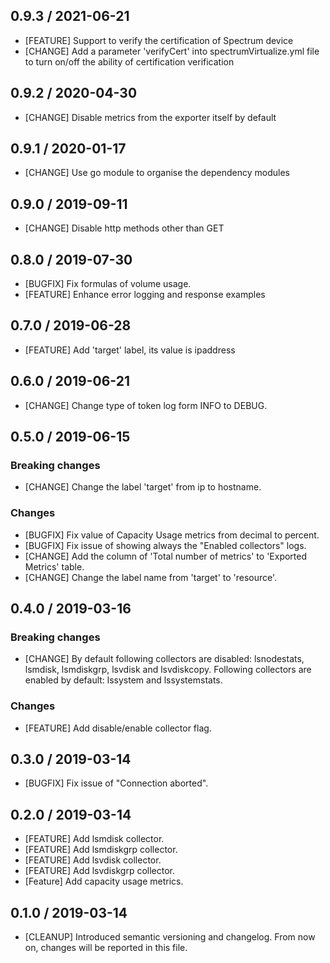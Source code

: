 ## 0.9.3 / 2021-06-21

* [FEATURE] Support to verify the certification of Spectrum device
* [CHANGE] Add a parameter 'verifyCert' into spectrumVirtualize.yml file to turn on/off the ability of certification verification

## 0.9.2 / 2020-04-30

* [CHANGE] Disable metrics from the exporter itself by default

## 0.9.1 / 2020-01-17

* [CHANGE] Use go module to organise the dependency modules

## 0.9.0 / 2019-09-11

* [CHANGE] Disable http methods other than GET

## 0.8.0 / 2019-07-30

* [BUGFIX] Fix formulas of volume usage.
* [FEATURE] Enhance error logging and response examples

## 0.7.0 / 2019-06-28

* [FEATURE] Add 'target' label, its value is ipaddress

## 0.6.0 / 2019-06-21

* [CHANGE] Change type of token log form INFO to DEBUG.

## 0.5.0 / 2019-06-15

### **Breaking changes**

* [CHANGE] Change the label 'target' from ip to hostname.

### Changes

* [BUGFIX] Fix value of Capacity Usage metrics from decimal to percent.
* [BUGFIX] Fix issue of showing always the "Enabled collectors" logs.
* [CHANGE] Add the column of 'Total number of metrics' to 'Exported Metrics' table.
* [CHANGE] Change the label name from 'target' to 'resource'.

## 0.4.0 / 2019-03-16

### **Breaking changes**

* [CHANGE] By default following collectors are disabled: lsnodestats, lsmdisk,
           lsmdiskgrp, lsvdisk and lsvdiskcopy. Following collectors are
           enabled by default: lssystem and lssystemstats.

### Changes

* [FEATURE] Add disable/enable collector flag.

## 0.3.0 / 2019-03-14

* [BUGFIX] Fix issue of "Connection aborted".

## 0.2.0 / 2019-03-14

* [FEATURE] Add lsmdisk collector.
* [FEATURE] Add lsmdiskgrp collector.
* [FEATURE] Add lsvdisk collector.
* [FEATURE] Add lsvdiskgrp collector.
* [Feature] Add capacity usage metrics.

## 0.1.0 / 2019-03-14

* [CLEANUP] Introduced semantic versioning and changelog. From now on,
  changes will be reported in this file.
